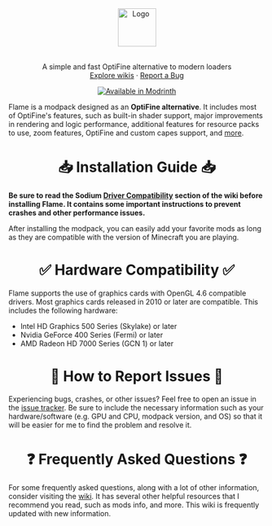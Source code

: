 <div align="center">
  <a href="https://github.com/CalvinDeVinson/Flame">
    <img src="https://cdn.modrinth.com/data/8oJtqjYR/ce7fe551389747176fc9dfdcec14e7c00f000ba6_96.webp" alt="Logo" height="75">
  </a>
  <br />
  <br />
  <p align="center">
    A simple and fast OptiFine alternative to modern loaders
    <br />
    <a href="https://github.com/CalvinDeVinson/Flame/wiki">Explore wikis</a>
    ·
    <a href="https://github.com/CalvinDeVinson/Flame/issues">Report a Bug</a>
  </p>
  <a href="https://modrinth.com/modpack/flame"><img src="https://cdn.jsdelivr.net/npm/@intergrav/devins-badges@3/assets/compact/available/modrinth_46h.png" alt="Available in Modrinth"></a>
</div>

Flame is a modpack designed as an **OptiFine alternative**. It includes most of OptiFine's features, such as built-in shader support, major improvements in rendering and logic performance, additional features for resource packs to use, zoom features, OptiFine and custom capes support, and [more](https://github.com/CalvinDeVinson/Flame/wiki/Give-up-OptiFine).
<div align="center">
  
# 📥 Installation Guide 📥
<div align="left">

**Be sure to read the Sodium [Driver Compatibility](https://github.com/CaffeineMC/sodium/wiki/Driver-Compatibility) section of the wiki before installing Flame. It contains some important instructions to prevent crashes and other performance issues.**

After installing the modpack, you can easily add your favorite mods as long as they are compatible with the version of Minecraft you are playing.
<div align="center">

# ✅ Hardware Compatibility ✅
<div align="left">

Flame supports the use of graphics cards with OpenGL 4.6 compatible drivers. Most graphics cards released in 2010 or later are compatible. This includes the following hardware:
- Intel HD Graphics 500 Series (Skylake) or later
- Nvidia GeForce 400 Series (Fermi) or later
- AMD Radeon HD 7000 Series (GCN 1) or later
<div align="center">

# 🐛 How to Report Issues 🐛
<div align="left">

Experiencing bugs, crashes, or other issues? Feel free to open an issue in the [issue tracker](https://github.com/CalvinDeVinson/Flame/issues). Be sure to include the necessary information such as your hardware/software (e.g. GPU and CPU, modpack version, and OS) so that it will be easier for me to find the problem and resolve it.
<div align="center">

# ❓ Frequently Asked Questions ❓
<div align="left">

For some frequently asked questions, along with a lot of other information, consider visiting the [wiki](https://github.com/CalvinDeVinson/Flame/wiki). It has several other helpful resources that I recommend you read, such as mods info, and more. This wiki is frequently updated with new information.
